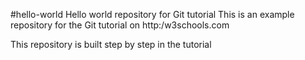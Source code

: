 #hello-world
Hello world repository for Git tutorial
This is an example repository for the Git tutorial on http:/w3schools.com

This repository is built step by step in the tutorial